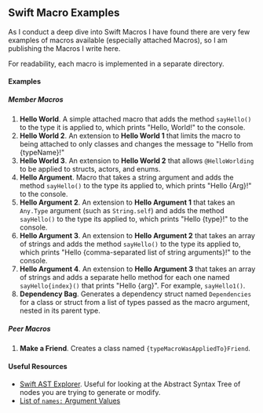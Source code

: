 ## Swift Macro Examples

As I conduct a deep dive into Swift Macros I have found there are very few examples of macros available (especially attached Macros), so I am publishing the Macros I write here.

For readability, each macro is implemented in a separate directory.



#### Examples

##### Member Macros

1. **Hello World**. A simple attached macro that adds the method `sayHello()` to the type it is applied to, which prints "Hello, World!" to the console.
2. **Hello World 2**. An extension to **Hello World 1** that limits the macro to being attached to only classes and changes the message to "Hello from {typeName}!"
3. **Hello World 3**. An extension to **Hello World 2** that allows `@HelloWorlding` to be applied to structs, actors, and enums.
4. **Hello Argument**. Macro that takes a string argument and adds the method `sayHello()` to the type its applied to, which prints "Hello {Arg}!" to the console.
5. **Hello Argument 2**. An extension to **Hello Argument 1** that takes an `Any.Type`  argument (such as `String.self`) and adds the method `sayHello()` to the type its applied to, which prints "Hello {type}!" to the console.
6. **Hello Argument 3**. An extension to **Hello Argument 2** that takes an array of strings and adds the method `sayHello()` to the type its applied to, which prints "Hello {comma-separated list of string arguments}!" to the console.
7. **Hello Argument 4**. An extension to **Hello Argument 3** that takes an array of strings and adds a separate hello method for each one named `sayHello{index}()` that prints "Hello {arg}". For example, `sayHello1()`.
8. **Dependency Bag**. Generates a dependency struct named `Dependencies` for a class or struct from a list of types passed as the macro argument, nested in its parent type.

##### Peer Macros

1. **Make a Friend**. Creates a class named `{typeMacroWasAppliedTo}Friend`.



#### Useful Resources

* [Swift AST Explorer](https://swift-ast-explorer.com/). Useful for looking at the Abstract Syntax Tree of nodes you are trying to generate or modify.
* [List of `names:` Argument Values](https://docs.swift.org/swift-book/documentation/the-swift-programming-language/attributes#attached)